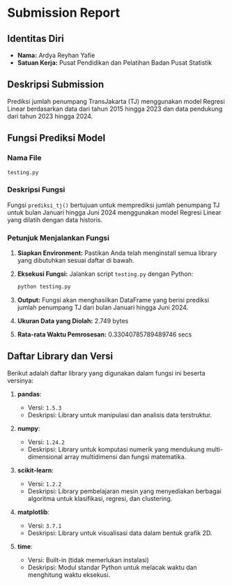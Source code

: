 # Submission Report

## Identitas Diri
- **Nama:** Ardya Reyhan Yafie
- **Satuan Kerja:** Pusat Pendidikan dan Pelatihan Badan Pusat Statistik

## Deskripsi Submission
Prediksi jumlah penumpang TransJakarta (TJ) menggunakan model Regresi Linear berdasarkan data dari tahun 2015 hingga 2023 dan data pendukung dari tahun 2023 hingga 2024.

## Fungsi Prediksi Model

### Nama File
`testing.py`

### Deskripsi Fungsi
Fungsi `prediksi_tj()` bertujuan untuk memprediksi jumlah penumpang TJ untuk bulan Januari hingga Juni 2024 menggunakan model Regresi Linear yang dilatih dengan data historis.

### Petunjuk Menjalankan Fungsi

1. **Siapkan Environment:**
   Pastikan Anda telah menginstall semua library yang dibutuhkan sesuai daftar di bawah.

2. **Eksekusi Fungsi:**
   Jalankan script `testing.py` dengan Python:
   ```bash
   python testing.py

3. **Output:**
   Fungsi akan menghasilkan DataFrame yang berisi prediksi jumlah penumpang TJ dari bulan Januari hingga Juni 2024.

4. **Ukuran Data yang Diolah:**
   2.749 bytes

5. **Rata-rata Waktu Pemrosesan:**
   0.33040785789489746 secs

## Daftar Library dan Versi

Berikut adalah daftar library yang digunakan dalam fungsi ini beserta versinya:

1. **pandas**: 
   - Versi: `1.5.3`
   - Deskripsi: Library untuk manipulasi dan analisis data terstruktur.

2. **numpy**: 
   - Versi: `1.24.2`
   - Deskripsi: Library untuk komputasi numerik yang mendukung multi-dimensional array multidimensi dan fungsi matematika.

3. **scikit-learn**: 
   - Versi: `1.2.2`
   - Deskripsi: Library pembelajaran mesin yang menyediakan berbagai algoritma untuk klasifikasi, regresi, dan clustering.

4. **matplotlib**: 
   - Versi: `3.7.1`
   - Deskripsi: Library untuk visualisasi data dalam bentuk grafik 2D.

5. **time**: 
   - Versi: Built-in (tidak memerlukan instalasi)
   - Deskripsi: Modul standar Python untuk melacak waktu dan menghitung waktu eksekusi.
